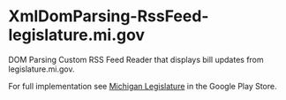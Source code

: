 # XmlDomParsing-RssFeed-legislature.mi.gov
DOM Parsing Custom RSS Feed Reader that displays bill updates from legislature.mi.gov.

For full implementation see [Michigan Legislature](https://play.google.com/store/apps/details?id=mi.michigan.josh.michiganlegislature&hl=en) in the Google Play Store.
